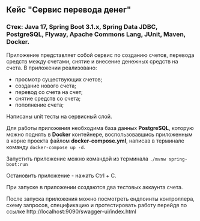 ## Кейс "Сервис перевода денег"
### Стек: Java 17, Spring Boot 3.1.x, Spring Data JDBC, PostgreSQL, Flyway, Apache Commons Lang, JUnit, Maven, Docker.
Приложение представляет собой сервис по созданию счетов, перевода средств между счетами, снятие и внесение денежных средств на счета.
В приложении реализовано:
- просмотр существующих счетов;
- создание нового счета;
- перевод со счета на счет;
- снятие средств со счета;
- пополнение счета;

Написаны unit тесты на сервисный слой.

Для работы приложения необходима база данных **PostgreSQL**, которую можно поднять в **Docker** контейнере, воспользовавшись приложенным в корне проекта файлом **docker-compose.yml**, написав в терминале команду `docker-compose up -d`.

Запустить приложение можно командой из терминала `./mvnw spring-boot:run`

Остановить приложение - нажать Ctrl + C.

При запуске в приложении создаются два тестовых аккаунта счета.

После запуска приложения можно посмотреть ендпоинты контроллера, схему запросов, спецификацию и протестировать работу перейдя по ссылке http://localhost:9090/swagger-ui/index.html
